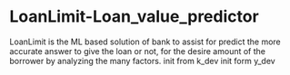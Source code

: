 # LoanLimit-Loan_value_predictor
LoanLimit is the ML based solution of bank to assist for predict the more accurate answer to give the loan or not, for the desire amount of the borrower by analyzing the many factors. 
init from k_dev
init form y_dev